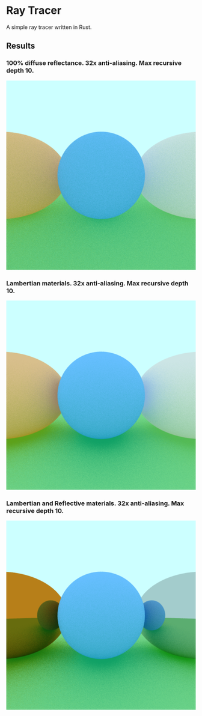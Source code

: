 # Ray Tracer

A simple ray tracer written in Rust.

## Results

### 100% diffuse reflectance. 32x anti-aliasing. Max recursive depth 10.

![image](results/diffuse.png)

### Lambertian materials. 32x anti-aliasing. Max recursive depth 10.

![image](results/lambertian_reflection.png)

### Lambertian and Reflective materials. 32x anti-aliasing. Max recursive depth 10.

![image](results/reflective_material.png)